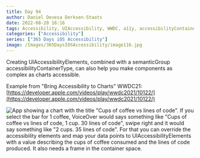 ```yaml
---
title: Day 94
author: Daniel Devesa Derksen-Staats
date: 2022-08-20 16:16
tags: Accessibility, UIAccessibility, WWDC, a11y, accessibilityContainer, accessibilityElement, accessibilityElements
categories: ["Accessibility"]
series: ["365 Days iOS Accessibility"]
image: /Images/365DaysIOSAccessibility/image116.jpg
---
```


Creating UIAccessibilityElements, combined with a semanticGroup accessibilityContainerType, can also help you make components as complex as charts accessible.  

Example from "Bring Accessibility to Charts" WWDC21:
[https://developer.apple.com/videos/play/wwdc2021/10122/](https://developer.apple.com/videos/play/wwdc2021/10122/)

![App showing a chart with the title "Cups of coffee vs lines of code". If you select the bar for 1 coffee, VoiceOver would says something like "Cups of coffee vs lines of code, 1 cup. 30 lines of code", swipe right and it would say something like "2 cups. 35 lines of code". For that you can override the accessibility elements and map your data points to UIAccessibilityElements with a value describing the cups of coffee consumed and the lines of code produced. It also needs a frame in the container space.](/Images/365DaysIOSAccessibility/image116.jpg)